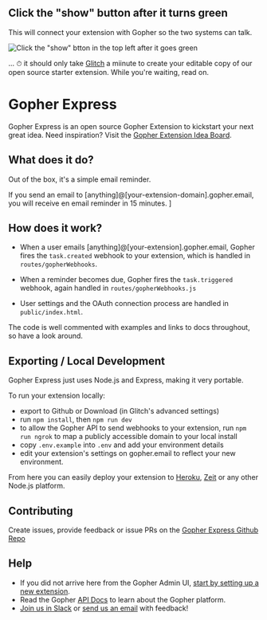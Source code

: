 ## Click the "show" button after it turns green

This will connect your extension with Gopher so the two systems can talk.

![Click the "show" btton in the top left after it goes green](https://fut-cdn.s3.amazonaws.com/gopher/glitch-green-show-button.png)

... ⏱ it should only take [Glitch](http://glitch.com/) a miinute to create your editable copy of our open source starter extension. While you're waiting, read on.

# Gopher Express

Gopher Express is an open source Gopher Extension to kickstart your next great idea. Need inspiration? Visit the [Gopher Extension Idea Board](https://trello.com/b/AhYnpKqa/gopher-extension-ideas).

## What does it do?

Out of the box, it's a simple email reminder.

If you send an email to [anything]@[your-extension-domain].gopher.email, you will receive en email reminder in 15 minutes.
]

## How does it work?

* When a user emails [anything]@[your-extension].gopher.email, Gopher fires the `task.created` webhook to your extension, which is handled in `routes/gopherWebhooks`.

* When a reminder becomes due, Gopher fires the `task.triggered` webhook, again handled in `routes/gopherWebhooks.js`

* User settings and the OAuth connection process are handled in `public/index.html`.

The code is well commented with examples and links to docs throughout, so have a look around.

## Exporting / Local Development

Gopher Express just uses Node.js and Express, making it very portable.

To run your extension locally:

* export to Github or Download (in Glitch's advanced settings)
* run `npm install`, then `npm run dev`
* to allow the Gopher API to send webhooks to your extension,
  run `npm run ngrok` to map a publicly accessible domain to your local install
* copy `.env.example` into `.env` and add your environment details
* edit your extension's settings on gopher.email to reflect your new environment.

From here you can easily deploy your extension to [Heroku](https://www.heroku.com/), [Zeit](https://zeit.co/now) or any other Node.js platform.

## Contributing

Create issues, provide feedback or issue PRs on the [Gopher Express Github Repo](https://github.com/gopherhq/gopher-express)

## Help

* If you did not arrive here from the Gopher Admin UI, [start by setting up a new extension](https://www.gopheremail.com/developer/create).
* Read the Gopher [API Docs](https://docs.gopher.email) to learn about the Gopher platform.
* [Join us in Slack](http://slackin.gopheremail.com/) or [send us an email](help+gopher@humans.fut.io) with feedback!
